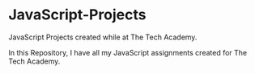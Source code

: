 # JavaScript-Projects
JavaScript Projects created while at The Tech Academy.

In this Repository, I have all my JavaScript assignments created for The Tech Academy.
